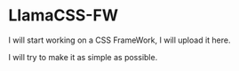 # LlamaCSS-FW
I will start working on a CSS FrameWork, I will upload it here.

I will try to make it as simple as possible.
